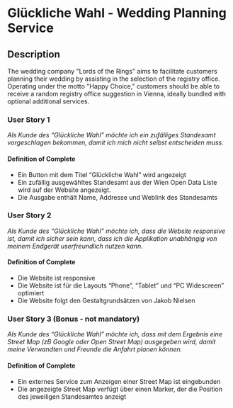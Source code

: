 # Glückliche Wahl - Wedding Planning Service
## Description
The wedding company "Lords of the Rings" aims to facilitate customers planning their wedding by assisting in the selection of the registry office. Operating under the motto "Happy Choice," customers should be able to receive a random registry office suggestion in Vienna, ideally bundled with optional additional services.

### User Story 1
*Als Kunde des “Glückliche Wahl” möchte ich ein zufälliges Standesamt
vorgeschlagen bekommen, damit ich mich nicht selbst entscheiden muss.*

#### Definition of Complete
- Ein Button mit dem Titel “Glückliche Wahl” wird angezeigt
- Ein zufällig ausgewähltes Standesamt aus der Wien Open Data Liste wird auf der Website angezeigt.
-  Die Ausgabe enthält Name, Addresse und Weblink des Standesamts

### User Story 2
*Als Kunde des “Glückliche Wahl” möchte ich, dass die Website responsive ist, damit
ich sicher sein kann, dass ich die Applikation unabhängig von meinem Endgerät
userfreundlich nutzen kann.*

#### Definition of Complete
- Die Website ist responsive
- Die Website ist für die Layouts “Phone”, “Tablet” und “PC Widescreen” optimiert
- Die Website folgt den Gestaltgrundsätzen von Jakob Nielsen

### User Story 3 (Bonus - not mandatory)
*Als Kunde des “Glückliche Wahl” möchte ich, dass mit dem Ergebnis eine Street
Map (zB Google oder Open Street Map) ausgegeben wird, damit meine
Verwandten und Freunde die Anfahrt planen können.*

#### Definition of Complete
- Ein externes Service zum Anzeigen einer Street Map ist eingebunden
- Die angezeigte Street Map verfügt über einen Marker, der die Position des
  jeweiligen Standesamtes anzeigt